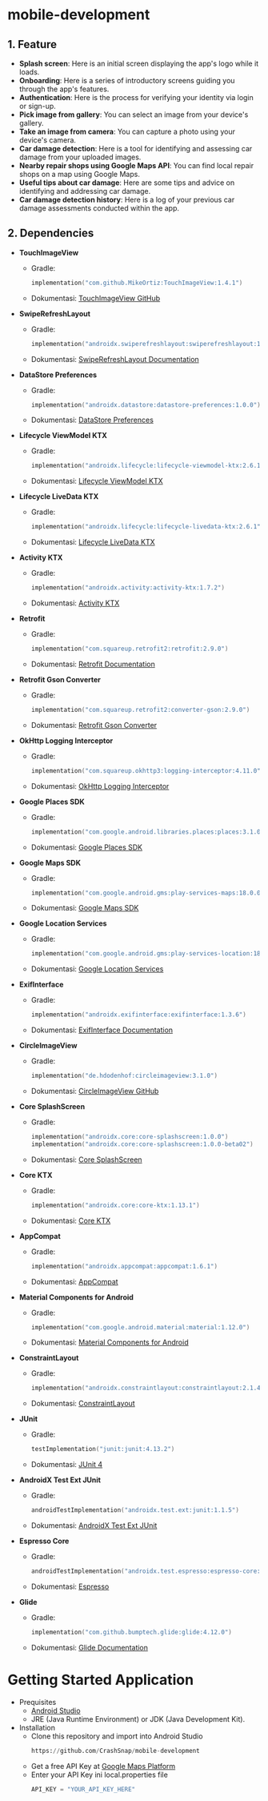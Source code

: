 # mobile-development
## 1. Feature
- **Splash screen**: Here is an initial screen displaying the app's logo while it loads.
- **Onboarding**: Here is a series of introductory screens guiding you through the app's features.
- **Authentication**: Here is the process for verifying your identity via login or sign-up.
- **Pick image from gallery**: You can select an image from your device's gallery.
- **Take an image from camera**: You can capture a photo using your device's camera.
- **Car damage detection**: Here is a tool for identifying and assessing car damage from your uploaded images.
- **Nearby repair shops using Google Maps API**: You can find local repair shops on a map using Google Maps.
- **Useful tips about car damage**: Here are some tips and advice on identifying and addressing car damage.
- **Car damage detection history**: Here is a log of your previous car damage assessments conducted within the app.

## 2. Dependencies
- **TouchImageView**
  - Gradle:
    ```kotlin
    implementation("com.github.MikeOrtiz:TouchImageView:1.4.1")
    ```
  - Dokumentasi: [TouchImageView GitHub](https://github.com/MikeOrtiz/TouchImageView)

- **SwipeRefreshLayout**
  - Gradle:
    ```kotlin
    implementation("androidx.swiperefreshlayout:swiperefreshlayout:1.1.0")
    ```
  - Dokumentasi: [SwipeRefreshLayout Documentation](https://developer.android.com/jetpack/androidx/releases/swiperefreshlayout)

- **DataStore Preferences**
  - Gradle:
    ```kotlin
    implementation("androidx.datastore:datastore-preferences:1.0.0")
    ```
  - Dokumentasi: [DataStore Preferences](https://developer.android.com/jetpack/androidx/releases/datastore)

- **Lifecycle ViewModel KTX**
  - Gradle:
    ```kotlin
    implementation("androidx.lifecycle:lifecycle-viewmodel-ktx:2.6.1")
    ```
  - Dokumentasi: [Lifecycle ViewModel KTX](https://developer.android.com/jetpack/androidx/releases/lifecycle)

- **Lifecycle LiveData KTX**
  - Gradle:
    ```kotlin
    implementation("androidx.lifecycle:lifecycle-livedata-ktx:2.6.1")
    ```
  - Dokumentasi: [Lifecycle LiveData KTX](https://developer.android.com/jetpack/androidx/releases/lifecycle)

- **Activity KTX**
  - Gradle:
    ```kotlin
    implementation("androidx.activity:activity-ktx:1.7.2")
    ```
  - Dokumentasi: [Activity KTX](https://developer.android.com/jetpack/androidx/releases/activity)

- **Retrofit**
  - Gradle:
    ```kotlin
    implementation("com.squareup.retrofit2:retrofit:2.9.0")
    ```
  - Dokumentasi: [Retrofit Documentation](https://square.github.io/retrofit/)

- **Retrofit Gson Converter**
  - Gradle:
    ```kotlin
    implementation("com.squareup.retrofit2:converter-gson:2.9.0")
    ```
  - Dokumentasi: [Retrofit Gson Converter](https://square.github.io/retrofit/)

- **OkHttp Logging Interceptor**
  - Gradle:
    ```kotlin
    implementation("com.squareup.okhttp3:logging-interceptor:4.11.0")
    ```
  - Dokumentasi: [OkHttp Logging Interceptor](https://square.github.io/okhttp/)

- **Google Places SDK**
  - Gradle:
    ```kotlin
    implementation("com.google.android.libraries.places:places:3.1.0")
    ```
  - Dokumentasi: [Google Places SDK](https://developers.google.com/places/android-sdk/overview)

- **Google Maps SDK**
  - Gradle:
    ```kotlin
    implementation("com.google.android.gms:play-services-maps:18.0.0")
    ```
  - Dokumentasi: [Google Maps SDK](https://developers.google.com/maps/documentation/android-sdk/overview)

- **Google Location Services**
  - Gradle:
    ```kotlin
    implementation("com.google.android.gms:play-services-location:18.0.0")
    ```
  - Dokumentasi: [Google Location Services](https://developers.google.com/android/guides/overview)

- **ExifInterface**
  - Gradle:
    ```kotlin
    implementation("androidx.exifinterface:exifinterface:1.3.6")
    ```
  - Dokumentasi: [ExifInterface Documentation](https://developer.android.com/jetpack/androidx/releases/exifinterface)

- **CircleImageView**
  - Gradle:
    ```kotlin
    implementation("de.hdodenhof:circleimageview:3.1.0")
    ```
  - Dokumentasi: [CircleImageView GitHub](https://github.com/hdodenhof/CircleImageView)

- **Core SplashScreen**
  - Gradle:
    ```kotlin
    implementation("androidx.core:core-splashscreen:1.0.0")
    implementation("androidx.core:core-splashscreen:1.0.0-beta02")
    ```
  - Dokumentasi: [Core SplashScreen](https://developer.android.com/jetpack/androidx/releases/core)

- **Core KTX**
  - Gradle:
    ```kotlin
    implementation("androidx.core:core-ktx:1.13.1")
    ```
  - Dokumentasi: [Core KTX](https://developer.android.com/jetpack/androidx/releases/core)

- **AppCompat**
  - Gradle:
    ```kotlin
    implementation("androidx.appcompat:appcompat:1.6.1")
    ```
  - Dokumentasi: [AppCompat](https://developer.android.com/jetpack/androidx/releases/appcompat)

- **Material Components for Android**
  - Gradle:
    ```kotlin
    implementation("com.google.android.material:material:1.12.0")
    ```
  - Dokumentasi: [Material Components for Android](https://material.io/develop/android)

- **ConstraintLayout**
  - Gradle:
    ```kotlin
    implementation("androidx.constraintlayout:constraintlayout:2.1.4")
    ```
  - Dokumentasi: [ConstraintLayout](https://developer.android.com/jetpack/androidx/releases/constraintlayout)

- **JUnit**
  - Gradle:
    ```kotlin
    testImplementation("junit:junit:4.13.2")
    ```
  - Dokumentasi: [JUnit 4](https://junit.org/junit4/)

- **AndroidX Test Ext JUnit**
  - Gradle:
    ```kotlin
    androidTestImplementation("androidx.test.ext:junit:1.1.5")
    ```
  - Dokumentasi: [AndroidX Test Ext JUnit](https://developer.android.com/jetpack/androidx/releases/test)

- **Espresso Core**
  - Gradle:
    ```kotlin
    androidTestImplementation("androidx.test.espresso:espresso-core:3.5.1")
    ```
  - Dokumentasi: [Espresso](https://developer.android.com/training/testing/espresso)

- **Glide**
  - Gradle:
    ```kotlin
    implementation("com.github.bumptech.glide:glide:4.12.0")
    ```
  - Dokumentasi: [Glide Documentation](https://github.com/bumptech/glide)


# Getting Started Application
- Prequisites
  - [Android Studio](https://developer.android.com/studio)
  - JRE (Java Runtime Environment) or JDK (Java Development Kit).
- Installation
  - Clone this repository and import into Android Studio
    ```python
    https://github.com/CrashSnap/mobile-development
    ```
  - Get a free API Key at [Google Maps Platform](https://developers.google.com/maps/documentation/android-sdk/get-api-key)
  - Enter your API Key ini local.properties file
    ```kotlin
    API_KEY = "YOUR_API_KEY_HERE"
    ```
